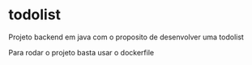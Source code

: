 # todolist

Projeto backend em java com o proposito de desenvolver uma todolist

Para rodar o projeto basta usar o dockerfile
